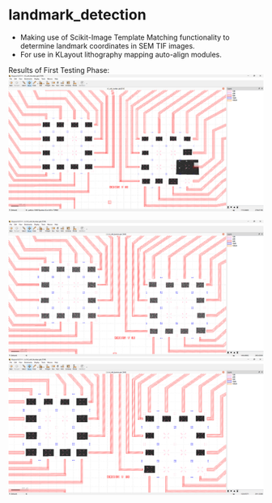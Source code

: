 # landmark_detection
- Making use of Scikit-Image Template Matching functionality to determine landmark coordinates in SEM TIF images.
- For use in KLayout lithography mapping auto-align modules.
  
Results of First Testing Phase:
<img src= './static/5_3result.png'>

<img src= './static/7_2result.png'>

<img src= './static/7_5result.png'>
